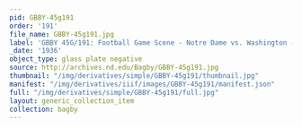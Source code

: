 ```yaml
---
pid: GBBY-45g191
order: '191'
file_name: GBBY-45g191.jpg
label: 'GBBY 45G/191: Football Game Scene - Notre Dame vs. Washington - 1936'
_date: '1936'
object_type: glass plate negative
source: http://archives.nd.edu/Bagby/GBBY-45g191.jpg
thumbnail: "/img/derivatives/simple/GBBY-45g191/thumbnail.jpg"
manifest: "/img/derivatives/iiif/images/GBBY-45g191/manifest.json"
full: "/img/derivatives/simple/GBBY-45g191/full.jpg"
layout: generic_collection_item
collection: bagby
---
```

